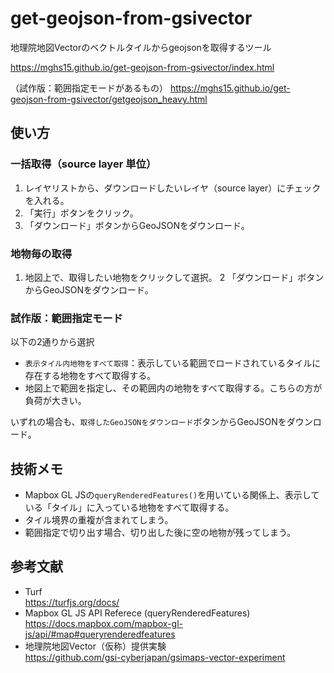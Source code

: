 # get-geojson-from-gsivector
地理院地図Vectorのベクトルタイルからgeojsonを取得するツール

https://mghs15.github.io/get-geojson-from-gsivector/index.html

（試作版：範囲指定モードがあるもの）
https://mghs15.github.io/get-geojson-from-gsivector/getgeojson_heavy.html

## 使い方
### 一括取得（source layer 単位）
1. レイヤリストから、ダウンロードしたいレイヤ（source layer）にチェックを入れる。
2. 「実行」ボタンをクリック。
3. 「ダウンロード」ボタンからGeoJSONをダウンロード。

### 地物毎の取得
1. 地図上で、取得したい地物をクリックして選択。
2 「ダウンロード」ボタンからGeoJSONをダウンロード。

### 試作版：範囲指定モード

以下の2通りから選択

* `表示タイル内地物をすべて取得`：表示している範囲でロードされているタイルに存在する地物をすべて取得する。
* 地図上で範囲を指定し、その範囲内の地物をすべて取得する。こちらの方が負荷が大きい。

いずれの場合も、`取得したGeoJSONをダウンロード`ボタンからGeoJSONをダウンロード。

## 技術メモ
* Mapbox GL JSの`queryRenderedFeatures()`を用いている関係上、表示している「タイル」に入っている地物をすべて取得する。
* タイル境界の重複が含まれてしまう。
* 範囲指定で切り出す場合、切り出した後に空の地物が残ってしまう。

## 参考文献
* Turf <br> https://turfjs.org/docs/
* Mapbox GL JS API Referece (queryRenderedFeatures) <br> https://docs.mapbox.com/mapbox-gl-js/api/#map#queryrenderedfeatures
* 地理院地図Vector（仮称）提供実験 <br> https://github.com/gsi-cyberjapan/gsimaps-vector-experiment
